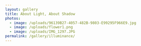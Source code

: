 ```yaml
---
layout: gallery
title: About Light, About Shadow
photos:
  - image: /uploads/96139B27-4057-482B-9803-E99295F966E9.jpg
  - image: /uploads/flower1.png
  - image: /uploads/IMG_1297.JPG
permalink: /gallery/illuminance/
---
```


  